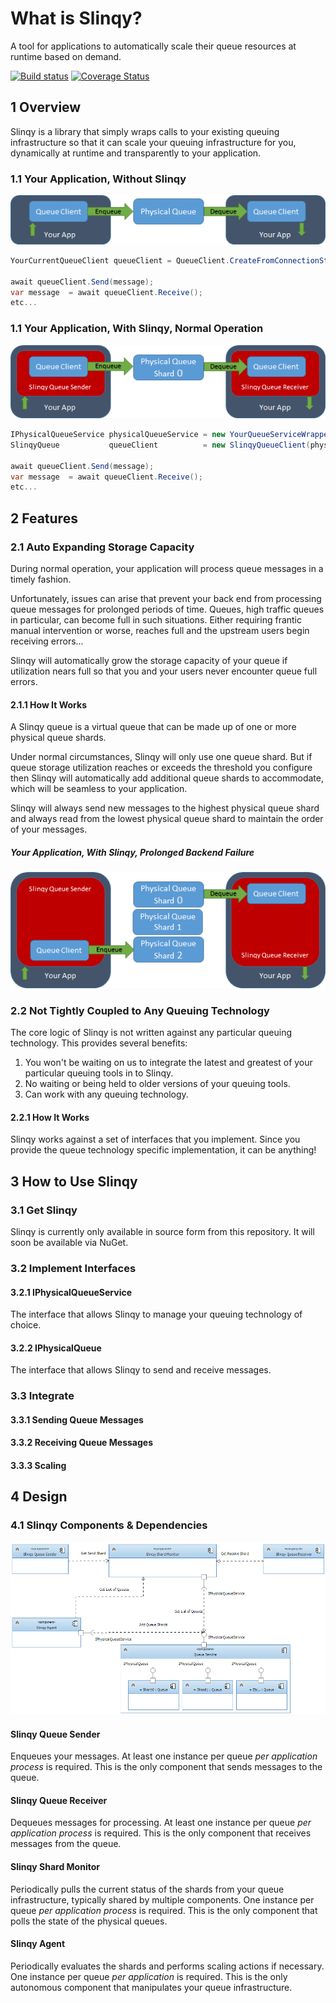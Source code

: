 # What is Slinqy?
A tool for applications to automatically scale their queue resources at runtime based on demand.

[![Build status](https://ci.appveyor.com/api/projects/status/3msjix5fdfe5u5fs?svg=true)](https://ci.appveyor.com/project/rakutensf-malex/slinqy)
[![Coverage Status](https://coveralls.io/repos/stealthlab/slinqy/badge.svg?branch=master&service=github)](https://coveralls.io/github/stealthlab/slinqy?branch=master)

## 1 Overview

Slinqy is a library that simply wraps calls to your existing queuing infrastructure so that it can scale your queuing infrastructure for you, dynamically at runtime and transparently to your application.

### 1.1 Your Application, Without Slinqy
![Without Slinqy](Docs/Images/your-application-without-slinqy.png "Without Slinqy")

```csharp
YourCurrentQueueClient queueClient = QueueClient.CreateFromConnectionString(connectionString, queueName);

await queueClient.Send(message);
var message  = await queueClient.Receive();
etc...
```

### 1.1 Your Application, With Slinqy, Normal Operation
![With Slinqy Normal](Docs/Images/your-application-with-slinqy-normal-operation.png "With Slinqy Normal")

```csharp
IPhysicalQueueService physicalQueueService = new YourQueueServiceWrapper(connectionString);
SlinqyQueue           queueClient          = new SlinqyQueueClient(physicalQueueService).Get(queueName);

await queueClient.Send(message);
var message  = await queueClient.Receive();
etc...
```

## 2 Features
### 2.1 Auto Expanding Storage Capacity

During normal operation, your application will process queue messages in a timely fashion.

Unfortunately, issues can arise that prevent your back end from processing queue messages for prolonged periods of time.
Queues, high traffic queues in particular, can become full in such situations.  Either requiring frantic manual intervention or worse,
reaches full and the upstream users begin receiving errors...

Slinqy will automatically grow the storage capacity of your queue if utilization nears full so that you and your users never encounter queue full errors.

#### 2.1.1 How It Works

A Slinqy queue is a virtual queue that can be made up of one or more physical queue shards.

Under normal circumstances, Slinqy will only use one queue shard.  But if queue storage utilization reaches or exceeds the threshold you configure then Slinqy will automatically add additional queue shards to accommodate, which will be seamless to your application.

Slinqy will always send new messages to the highest physical queue shard and always read from the lowest physical queue shard to maintain the order of your messages.

##### Your Application, With Slinqy, Prolonged Backend Failure
![With Slinqy Backend Failure](Docs/Images/your-application-with-slinqy-backend-failure.png "With Slinqy Backend Failure")

### 2.2 Not Tightly Coupled to Any Queuing Technology

The core logic of Slinqy is not written against any particular queuing technology.  This provides several benefits:

1. You won't be waiting on us to integrate the latest and greatest of your particular queuing tools in to Slinqy.
2. No waiting or being held to older versions of your queuing tools.
3. Can work with any queuing technology.

#### 2.2.1 How It Works

Slinqy works against a set of interfaces that you implement.  Since you provide the queue technology specific implementation, it can be anything!

## 3 How to Use Slinqy

### 3.1 Get Slinqy
Slinqy is currently only available in source form from this repository.  It will soon be available via NuGet.
### 3.2 Implement Interfaces
#### 3.2.1 IPhysicalQueueService
The interface that allows Slinqy to manage your queuing technology of choice.
#### 3.2.2 IPhysicalQueue
The interface that allows Slinqy to send and receive messages.
### 3.3 Integrate
#### 3.3.1 Sending Queue Messages
#### 3.3.2 Receiving Queue Messages
#### 3.3.3 Scaling

## 4 Design

### 4.1 Slinqy Components & Dependencies

![Slinqy Components](Docs/Images/slinqy-components.png "Slinqy Components")

#### Slinqy Queue Sender

Enqueues your messages.  At least one instance per queue *per application process* is required.  This is the only component that sends messages to the queue.

#### Slinqy Queue Receiver

Dequeues messages for processing.  At least one instance per queue *per application process* is required.  This is the only component that receives messages from the queue.

#### Slinqy Shard Monitor

Periodically pulls the current status of the shards from your queue infrastructure, typically shared by multiple components.  One instance per queue *per application process* is required.  This is the only component that polls the state of the physical queues.

#### Slinqy Agent

Periodically evaluates the shards and performs scaling actions if necessary.  One instance per queue *per application* is required.  This is the only autonomous component that manipulates your queue infrastructure.